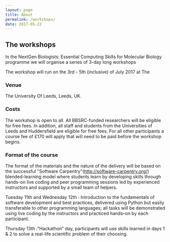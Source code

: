 ```yaml
---
layout: page
title: About
permalink: /workshops/
date: 2017-05-22
---
```


## The workshops

In the NextGen Biologists: Essential Computing Skills for Molecular Biology programme we will organise a series of 3-day long workshops 

The workshop will run on the 3rd - 5th (inclusive) of July 2017 at The 

### Venue

The University Of Leeds, Leeds, UK.

### Costs

The workshop is open to all. All BBSRC-funded researchers will be eligible for free fees. In addition, all staff and students from the Universities of Leeds and Huddersfield are eligible for free fees. For all other participants a course fee of £170 will apply that will need to be paid before the workshop begins.

### Format of the course

The format of the materials and the nature of the delivery will be based on the successful "Software Carpentry"(http://software-carpentry.org/) blended-learning model where students learn by developing skills through hands-on live coding and peer programming sessions led by experienced instructors and supported by a small team of helpers.


Tuesday 11th and Wednesday 12th : Introduction to the fundamentals of software development and best practices, delivered using Python but easily transferable to other programming languages; all tasks will be demonstrated using live coding by the instructors and practiced hands–on by each participant.

Thursday 13th :“Hackathon” day, participants will use skills learned in days 1 & 2 to solve a real-life scientific problem of their choosing.